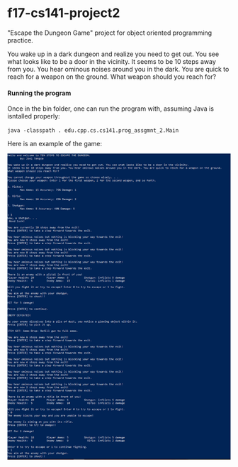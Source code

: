 # f17-cs141-project2
"Escape the Dungeon Game" project for object oriented programming practice.

You wake up in a dark dungeon and realize you need to get out. You see what looks like to be a door in the vicinity. It seems to be 10
steps away from you. You hear ominous noises around you in the dark. You are quick to reach for a weapon on the ground. What weapon
should you reach for?

#### Running the program
Once in the bin folder, one can run the program with, assuming Java is isntalled properly:

`java -classpath . edu.cpp.cs.cs141.prog_assgmnt_2.Main`

Here is an example of the game:

![image](example/output.png)
